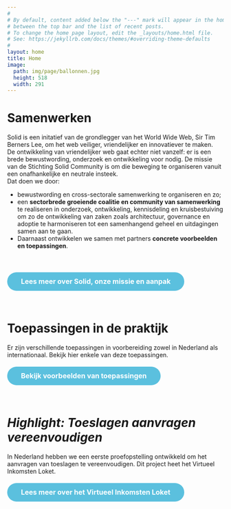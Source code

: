 ```yaml
---
#
# By default, content added below the "---" mark will appear in the home page
# between the top bar and the list of recent posts.
# To change the home page layout, edit the _layouts/home.html file.
# See: https://jekyllrb.com/docs/themes/#overriding-theme-defaults
#
layout: home
title: Home
image:
  path: img/page/ballonnen.jpg
  height: 518
  width: 291
---
```


# Samenwerken
Solid is een initatief van de grondlegger van het World Wide Web, Sir Tim Berners Lee, om het web veiliger, vriendelijker en innovatiever te maken. <br>
De ontwikkeling van vriendelijker web gaat echter niet vanzelf: er is een brede bewustwording, onderzoek en ontwikkeling voor nodig.
De missie van de Stichting Solid Community is om die beweging te organiseren vanuit een onafhankelijke en neutrale insteek.
<br>
Dat doen we door: 

* bewustwording en cross-sectorale samenwerking te organiseren en zo;<br> 
* een **sectorbrede groeiende coalitie en community van samenwerking** te realiseren in onderzoek, ontwikkeling, kennisdeling en kruisbestuiving om zo de ontwikkeling van zaken zoals architectuur, governance en adoptie te harmoniseren tot een samenhangend geheel en uitdagingen samen aan te gaan. <br> 
* Daarnaast ontwikkelen we samen met partners **concrete voorbeelden en toepassingen**.
<br> 
<br>
<form action="aanpak.html">
    <input type="submit" value="Lees meer over Solid, onze missie en aanpak" id="nameform" class="btn btn-info" style="-webkit-box-sizing: border-box;-moz-box-sizing: border-box;box-sizing: border-box;margin: 0;font: inherit;color: white;overflow: visible;text-transform: none;-webkit-appearance: button;cursor: pointer;font-family: inherit;font-size: 16px;line-height: 1.42857143;display: inline-block;padding: 10px 32px;margin-bottom: 0;font-weight: bold;text-align: center;white-space: nowrap;vertical-align: middle;-ms-touch-action: manipulation;touch-action: manipulation;-webkit-user-select: none;-moz-user-select: none;-ms-user-select: none;user-select: none;background-image: none;border: 1px solid transparent;border-radius: 30px;background-color: #5bc0de;border-color: #46b8da;border-width: 0;margin-top: 5px; margin-left: 0px ;width: auto;"/>
</form>
<br>



# Toepassingen in de praktijk
Er zijn verschillende toepassingen in voorbereiding zowel in Nederland als internationaal. Bekijk hier enkele van deze toepassingen.
<form action="toepassingen.html">
    <input type="submit" value="Bekijk voorbeelden van toepassingen" id="nameform" class="btn btn-info" style="-webkit-box-sizing: border-box;-moz-box-sizing: border-box;box-sizing: border-box;margin: 0;font: inherit;color: white;overflow: visible;text-transform: none;-webkit-appearance: button;cursor: pointer;font-family: inherit;font-size: 16px;line-height: 1.42857143;display: inline-block;padding: 10px 32px;margin-bottom: 0;font-weight: bold;text-align: center;white-space: nowrap;vertical-align: middle;-ms-touch-action: manipulation;touch-action: manipulation;-webkit-user-select: none;-moz-user-select: none;-ms-user-select: none;user-select: none;background-image: none;border: 1px solid transparent;border-radius: 30px;background-color: #5bc0de;border-color: #46b8da;border-width: 0;margin-top: 5px; margin-left: 0px ;width: auto;"/>
</form>
<br>

# *Highlight: Toeslagen aanvragen vereenvoudigen*
In Nederland hebben we een eerste proefopstelling ontwikkeld om het aanvragen van toeslagen te vereenvoudigen. Dit project heet het Virtueel Inkomsten Loket.
<form action="vil.html">
    <input type="submit" value="Lees meer over het Virtueel Inkomsten Loket" id="nameform" class="btn btn-info" style="-webkit-box-sizing: border-box;-moz-box-sizing: border-box;box-sizing: border-box;margin: 0;font: inherit;color: white;overflow: visible;text-transform: none;-webkit-appearance: button;cursor: pointer;font-family: inherit;font-size: 16px;line-height: 1.42857143;display: inline-block;padding: 10px 32px;margin-bottom: 0;font-weight: bold;text-align: center;white-space: nowrap;vertical-align: middle;-ms-touch-action: manipulation;touch-action: manipulation;-webkit-user-select: none;-moz-user-select: none;-ms-user-select: none;user-select: none;background-image: none;border: 1px solid transparent;border-radius: 30px;background-color: #5bc0de;border-color: #46b8da;border-width: 0;margin-top: 5px; margin-left: 0px ;width: auto;"/>
</form>
<br>
<br>


